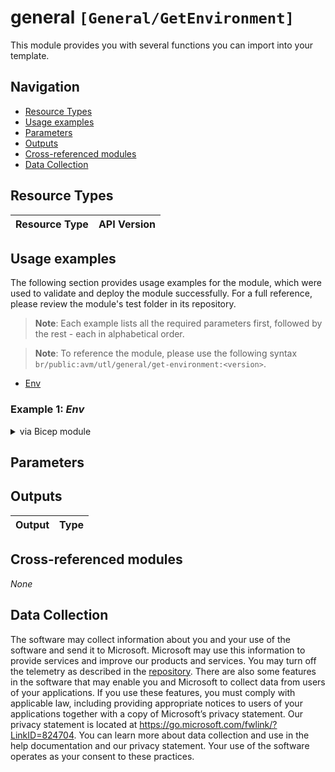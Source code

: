 # general `[General/GetEnvironment]`

This module provides you with several functions you can import into your template.

## Navigation

- [Resource Types](#Resource-Types)
- [Usage examples](#Usage-examples)
- [Parameters](#Parameters)
- [Outputs](#Outputs)
- [Cross-referenced modules](#Cross-referenced-modules)
- [Data Collection](#Data-Collection)

## Resource Types

| Resource Type | API Version |
| :-- | :-- |

## Usage examples

The following section provides usage examples for the module, which were used to validate and deploy the module successfully. For a full reference, please review the module's test folder in its repository.

>**Note**: Each example lists all the required parameters first, followed by the rest - each in alphabetical order.

>**Note**: To reference the module, please use the following syntax `br/public:avm/utl/general/get-environment:<version>`.

- [Env](#example-1-env)

### Example 1: _Env_

<details>

<summary>via Bicep module</summary>

```bicep
targetScope = 'subscription'

// ============== //
// Test Execution //
// ============== //

import { getGraphEndpoint, getPortalUrl } from '../../../main.bicep'

output graphEndpoint string = getGraphEndpoint('AzureCloud')
output portal string = getPortalUrl('AzureCloud')
```

</details>
<p>


## Parameters



## Outputs

| Output | Type |
| :-- | :-- |

## Cross-referenced modules

_None_

## Data Collection

The software may collect information about you and your use of the software and send it to Microsoft. Microsoft may use this information to provide services and improve our products and services. You may turn off the telemetry as described in the [repository](https://aka.ms/avm/telemetry). There are also some features in the software that may enable you and Microsoft to collect data from users of your applications. If you use these features, you must comply with applicable law, including providing appropriate notices to users of your applications together with a copy of Microsoft’s privacy statement. Our privacy statement is located at <https://go.microsoft.com/fwlink/?LinkID=824704>. You can learn more about data collection and use in the help documentation and our privacy statement. Your use of the software operates as your consent to these practices.
